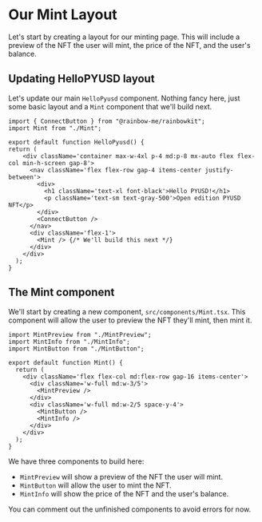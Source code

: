 # Our Mint Layout

Let's start by creating a layout for our minting page. This will include a preview of the NFT the user will mint, the price of the NFT, and the user's balance.

## Updating HelloPYUSD layout

Let's update our main `HelloPyusd` component. Nothing fancy here, just some basic layout and a `Mint` component that we'll build next.

```tsx{15}
import { ConnectButton } from "@rainbow-me/rainbowkit";
import Mint from "./Mint";

export default function HelloPyusd() {
return (
    <div className='container max-w-4xl p-4 md:p-8 mx-auto flex flex-col min-h-screen gap-8'>
      <nav className='flex flex-row gap-4 items-center justify-between'>
        <div>
          <h1 className='text-xl font-black'>Hello PYUSD!</h1>
          <p className='text-sm text-gray-500'>Open edition PYUSD NFT</p>
        </div>
        <ConnectButton />
      </nav>
      <div className='flex-1'>
        <Mint /> {/* We'll build this next */}
      </div>
    </div>
  );
}
```

## The Mint component

We'll start by creating a new component, `src/components/Mint.tsx`. This component will allow the user to preview the NFT they'll mint, then mint it.

```tsx{9,12,13}
import MintPreview from "./MintPreview";
import MintInfo from "./MintInfo";
import MintButton from "./MintButton";

export default function Mint() {
  return (
    <div className='flex flex-col md:flex-row gap-16 items-center'>
      <div className='w-full md:w-3/5'>
        <MintPreview />
      </div>
      <div className='w-full md:w-2/5 space-y-4'>
        <MintButton />
        <MintInfo />
      </div>
    </div>
  );
}
```

We have three components to build here:

- `MintPreview` will show a preview of the NFT the user will mint.
- `MintButton` will allow the user to mint the NFT.
- `MintInfo` will show the price of the NFT and the user's balance.

You can comment out the unfinished components to avoid errors for now.
